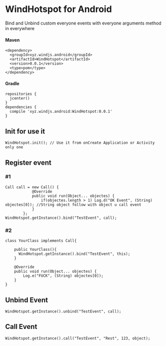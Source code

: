 # WindHotspot for Android
Bind and Unbind custom everyone events with everyone arguments method in everywhere

#### Maven
```
<dependency>
  <groupId>xyz.windjs.android</groupId>
  <artifactId>WindHotspot</artifactId>
  <version>0.0.1</version>
  <type>pom</type>
</dependency>
```

####  Gradle
```
repositories {
  jcenter()
}
dependencies {
  compile 'xyz.windjs.android:WindHotspot:0.0.1'
}
```

## Init for use it

```
WindHotspot.init(); // Use it from onCreate Application or Activity only one
```


## Register event 

### #1
```
Call call = new Call() {
            @Override
            public void run(Object... objectes) {
                if(objectes.length > 1) Log.d("OK Event", (String) objectes[0]); //String object follow with object u call event
            }
        };
WindHotspot.getInstance().bind("TestEvent", call);
```

### #2
```
class YourClass implements Call{
    
    public YourClass(){
      WindHotspot.getInstance().bind("TestEvent", this);
    }

    @Override
    public void run(Object... objectes) {
        Log.e("FUCK", (String) objectes[0]);
    }
}
```

## Unbind Event 

```
WindHotspot.getInstance().unbind("TestEvent", call);
```

## Call Event
```
WindHotspot.getInstance().call("TestEvent", "Rest", 123, object);
```
